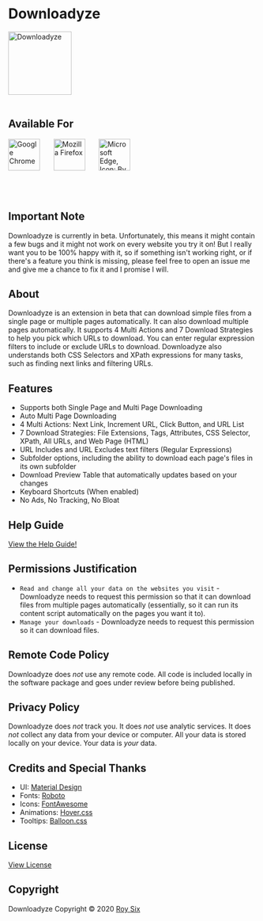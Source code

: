 # Downloadyze
<img src="https://raw.githubusercontent.com/sixcious/downloadyze/main/assets/icon.png?sanitize=true" width="128" height="128" alt="Downloadyze" title="Downloadyze">
<br><br>

## Available For
<a href="https://chrome.google.com/webstore/detail/downloadyze/" title="Chrome Web Store Download"><img src="https://raw.githubusercontent.com/sixcious/downloadyze/main/assets/chrome.svg?sanitize=true" height="64" alt="Google Chrome"></a>
&nbsp;&nbsp;&nbsp;&nbsp;&nbsp;
<a href="https://addons.mozilla.org/firefox/addon/downloadyze/" title="Firefox Addon Download"><img src="https://raw.githubusercontent.com/sixcious/downloadyze/main/assets/firefox.svg?sanitize=true" height="64" alt="Mozilla Firefox"></a>
&nbsp;&nbsp;&nbsp;&nbsp;&nbsp;
<a href="https://microsoftedge.microsoft.com/addons/detail/downloadyze/" title="Microsoft Edge Extension Download"><img src="https://raw.githubusercontent.com/sixcious/downloadyze/main/assets/edge.png" height="64" alt="Microsoft Edge, Icon: By Source, Fair use, https://en.wikipedia.org/w/index.php?curid=62848768"></a>

<br><br>

## Important Note
Downloadyze is currently in beta. Unfortunately, this means it might contain a few bugs and it might not work on every website you try it on! But I really want you to be 100% happy with it, so if something isn't working right, or if there's a feature you think is missing, please feel free to open an issue me and give me a chance to fix it and I promise I will.

## About
Downloadyze is an extension in beta that can download simple files from a single page or multiple pages automatically. It can also download multiple pages automatically. It supports 4 Multi Actions and 7 Download Strategies to help you pick which URLs to download. You can enter regular expression filters to include or exclude URLs to download. Downloadyze also understands both CSS Selectors and XPath expressions for many tasks, such as finding next links and filtering URLs.

## Features
- Supports both Single Page and Multi Page Downloading
- Auto Multi Page Downloading
- 4 Multi Actions: Next Link, Increment URL, Click Button, and URL List
- 7 Download Strategies: File Extensions, Tags, Attributes, CSS Selector, XPath, All URLs, and Web Page (HTML)
- URL Includes and URL Excludes text filters (Regular Expressions)
- Subfolder options, including the ability to download each page's files in its own subfolder
- Download Preview Table that automatically updates based on your changes
- Keyboard Shortcuts (When enabled)
- No Ads, No Tracking, No Bloat

## Help Guide
[View the Help Guide!](https://github.com/sixcious/downloadyze/wiki/Help)

## Permissions Justification
- `Read and change all your data on the websites you visit` - Downloadyze needs to request this permission so that it can download files from multiple pages automatically (essentially, so it can run its content script automatically on the pages you want it to).
- `Manage your downloads` - Downloadyze needs to request this permission so it can download files.

## Remote Code Policy
Downloadyze does *not* use any remote code. All code is included locally in the software package and goes under review before being published.

## Privacy Policy
Downloadyze does *not* track you. It does *not* use analytic services. It does *not* collect any data from your device or computer. All your data is stored locally on your device. Your data is *your* data.

## Credits and Special Thanks
<ul>
  <li>UI: <a href="https://material.io/">Material Design</a></li>
  <li>Fonts: <a href="https://fonts.google.com/specimen/Roboto" target="_blank">Roboto</a></li>
  <li>Icons: <a href="https://fontawesome.com/">FontAwesome</a></li>
  <li>Animations: <a href="https://ianlunn.github.io/Hover/">Hover.css</a></li>
  <li>Tooltips: <a href="https://kazzkiq.github.io/balloon.css/">Balloon.css</a></li>
</ul>

## License
<a href="https://github.com/sixcious/downloadyze/blob/main/LICENSE">View License</a>

## Copyright
Downloadyze
Copyright &copy; 2020 <a href="https://github.com/sixcious" target="_blank">Roy Six</a>
